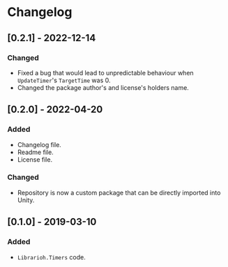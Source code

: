 # Changelog

## [0.2.1] - 2022-12-14

### Changed

- Fixed a bug that would lead to unpredictable behaviour when `UpdateTimer`'s `TargetTime` was 0.
- Changed the package author's and license's holders name.

## [0.2.0] - 2022-04-20

### Added

- Changelog file.
- Readme file.
- License file.

### Changed

- Repository is now a custom package that can be directly imported into Unity.

## [0.1.0] - 2019-03-10

### Added

- `Librarioh.Timers` code.
